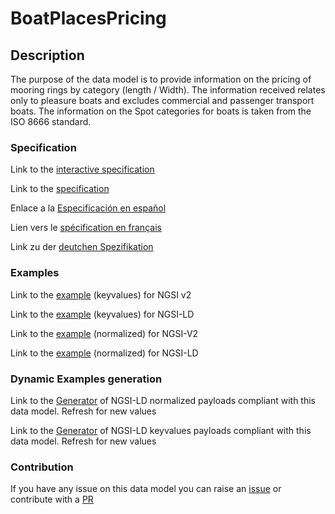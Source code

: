 # BoatPlacesPricing

## Description 

The purpose of the data model is to provide information on the pricing of mooring rings by category (length / Width). The information received relates only to pleasure boats and excludes commercial and passenger transport boats. The information on the Spot categories for boats is taken from the ISO 8666 standard.
### Specification

Link to the [interactive specification](https://swagger.lab.fiware.org/?url=https://github.com/smart-data-models/dataModel.Ports/blob/master/BoatPlacesPricing/swagger.yaml)

Link to the [specification](https://github.com/smart-data-models/dataModel.Ports/blob/master/BoatPlacesPricing/doc/spec.md)

Enlace a la [Especificación en español](https://github.com/smart-data-models/dataModel.Ports/blob/master/BoatPlacesPricing/doc/spec_ES.md)

Lien vers le [spécification en français](https://github.com/smart-data-models/dataModel.Ports/blob/master/BoatPlacesPricing/doc/spec_FR.md)

Link zu der [deutchen Spezifikation](https://github.com/smart-data-models/dataModel.Ports/blob/master/BoatPlacesPricing/doc/spec_DE.md)
### Examples

Link to the [example](https://github.com/smart-data-models/dataModel.Ports/blob/master/BoatPlacesPricing/examples/example.json) (keyvalues) for NGSI v2

Link to the [example](https://github.com/smart-data-models/dataModel.Ports/blob/master/BoatPlacesPricing/examples/example.jsonld) (keyvalues) for NGSI-LD

Link to the [example](https://github.com/smart-data-models/dataModel.Ports/blob/master/BoatPlacesPricing/examples/example-normalized.json) (normalized) for NGSI-V2

Link to the [example](https://github.com/smart-data-models/dataModel.Ports/blob/master/BoatPlacesPricing/examples/example-normalized.jsonld) (normalized) for NGSI-LD
### Dynamic Examples generation

Link to the [Generator](https://smartdatamodels.org/extra/ngsi-ld_generator_v0.92.php?schemaUrl=https://raw.githubusercontent.com/smart-data-models/dataModel.Ports/master/BoatPlacesPricing/schema.json&email=info@smartdatamodels.org) of NGSI-LD normalized payloads compliant with this data model. Refresh for new values

Link to the [Generator](https://smartdatamodels.org/extra/ngsi-ld_generator_keyvalues_v0.92.php?schemaUrl=https://raw.githubusercontent.com/smart-data-models/dataModel.Ports/master/BoatPlacesPricing/schema.json&email=info@smartdatamodels.org) of NGSI-LD keyvalues payloads compliant with this data model. Refresh for new values
### Contribution

 If you have any issue on this data model you can raise an [issue](https://github.com/smart-data-models/dataModel.Ports/issues)  or contribute with a [PR](https://github.com/smart-data-models/dataModel.Ports/pulls)